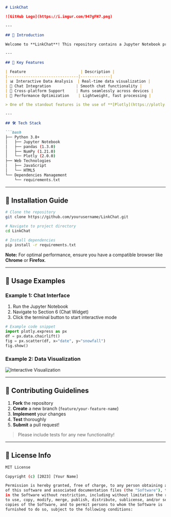 ```markdown
# LinkChat

![GitHub Logo](https://i.imgur.com/947gFH7.png)

---

## 📌 Introduction

Welcome to **LinkChat**! This repository contains a Jupyter Notebook project that brings together concepts of communication interfaces, data visualization, and interactive chat platforms. The implementation showcases a seamless integration of web technologies and data science techniques.

---

## 🌟 Key Features

| Feature                        | Description |
|-------------------------------|-------------|
| 📊 Interactive Data Analysis  | Real-time data visualization |
| 💬 Chat Integration           | Smooth chat functionality |
| 📱 Cross-platform Support     | Runs seamlessly across devices |
| 🚀 Performance Optimization    | Lightweight, fast processing |

> One of the standout features is the use of **[Plotly](https://plotly.com/)** for dynamic visualizations, combined with **JavaScript-based chat widgets** for an immersive user experience.

---

## 🛠️ Tech Stack

```bash
├── Python 3.8+
│   ├── Jupyter Notebook
│   ├── pandas (1.3.0)
│   ├── NumPy (1.21.0)
│   └── Plotly (2.0.0)
├── Web Technologies
│   ├── JavaScript
│   └── HTML5
└── Dependencies Management
    └── requirements.txt
```

---

## 🔧 Installation Guide

```bash
# Clone the repository
git clone https://github.com/yourusername/LinkChat.git

# Navigate to project directory
cd LinkChat

# Install dependencies
pip install -r requirements.txt
```

**Note:** For optimal performance, ensure you have a compatible browser like **Chrome** or **Firefox**.

---

## 🚀 Usage Examples

### Example 1: Chat Interface

1. Run the Jupyter Notebook
2. Navigate to Section 6 (Chat Widget)
3. Click the terminal button to start interactive mode

```python
# Example code snippet
import plotly.express as px
df = px.data.chairlift()
fig = px.scatter(df, x="date", y="snowfall")
fig.show()
```

### Example 2: Data Visualization

![Interactive Visualization](https://i.imgur.com/qFvRv3v.gif)

---

## 🤝 Contributing Guidelines

1. **Fork** the repository
2. **Create** a new branch (`feature/your-feature-name`)
3. **Implement** your changes
4. **Test** thoroughly
5. **Submit** a pull request!

> Please include tests for any new functionality!

---

## 📜 License Info

```bash
MIT License

Copyright (c) [2023] [Your Name]

Permission is hereby granted, free of charge, to any person obtaining a copy
of this software and associated documentation files (the "Software"), to deal
in the Software without restriction, including without limitation the rights
to use, copy, modify, merge, publish, distribute, sublicense, and/or sell
copies of the Software, and to permit persons to whom the Software is
furnished to do so, subject to the following conditions:
```

```
